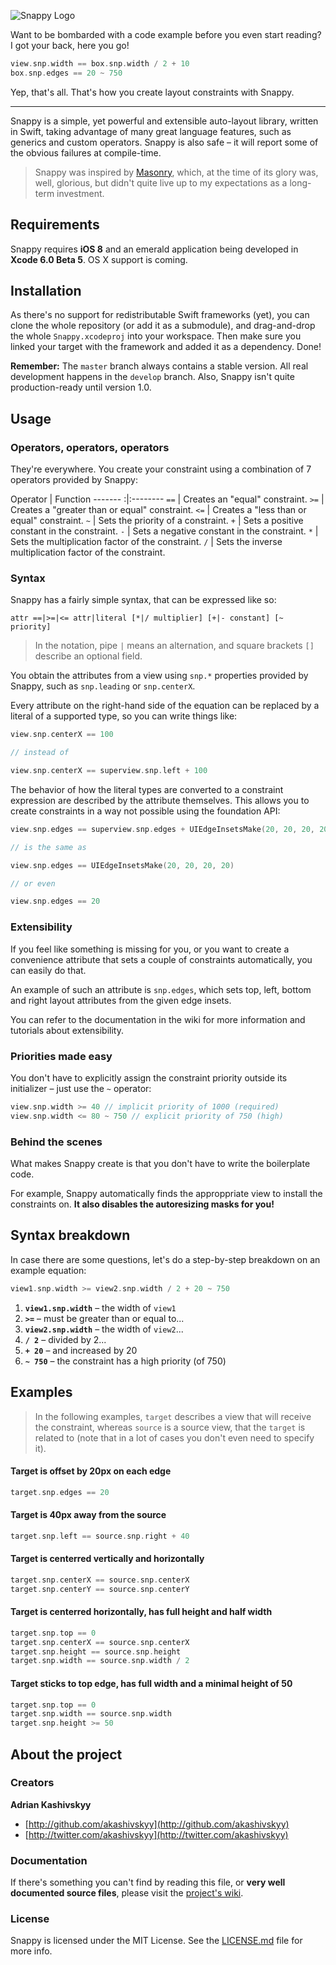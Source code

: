 ![Snappy Logo](http://cl.ly/image/340k2D3v332V/snappy.png)

Want to be bombarded with a code example before you even start reading? I got your back, here you go!

```swift
view.snp.width == box.snp.width / 2 + 10
box.snp.edges == 20 ~ 750
```

Yep, that's all. That's how you create layout constraints with Snappy.

---

Snappy is a simple, yet powerful and extensible auto-layout library, written in Swift, taking advantage of many great language features, such as generics and custom operators. Snappy is also safe – it will report some of the obvious failures at compile-time.

> Snappy was inspired by [Masonry](http://github.com/masonry/masonry), which, at the time of its glory was, well, glorious, but didn't quite live up to my expectations as a long-term investment.

## Requirements

Snappy requires **iOS 8** and an emerald application being developed in **Xcode 6.0 Beta 5**. OS X support is coming.

## Installation

As there's no support for redistributable Swift frameworks (yet), you can clone the whole repository (or add it as a submodule), and drag-and-drop the whole `Snappy.xcodeproj` into your workspace. Then make sure you linked your target with the framework and added it as a dependency. Done!

**Remember:** The `master` branch always contains a stable version. All real development happens in the `develop` branch. Also, Snappy isn't quite production-ready until version 1.0.

## Usage

### Operators, operators, operators

They're everywhere. You create your constraint using a combination of 7 operators provided by Snappy:

Operator | Function
------- :|:--------
    `==` | Creates an "equal" constraint.
    `>=` | Creates a "greater than or equal" constraint.
    `<=` | Creates a "less than or equal" constraint.
     `~` | Sets the priority of a constraint.
     `+` | Sets a positive constant in the constraint.
     `-` | Sets a negative constant in the constraint.
     `*` | Sets the multiplication factor of the constraint.
     `/` | Sets the inverse multiplication factor of the constraint.

### Syntax

Snappy has a fairly simple syntax, that can be expressed like so:

```none
attr ==|>=|<= attr|literal [*|/ multiplier] [+|- constant] [~ priority]
```

> In the notation, pipe `|` means an alternation, and square brackets `[]` describe an optional field.

You obtain the attributes from a view using `snp.*` properties provided by Snappy, such as `snp.leading` or `snp.centerX`.

Every attribute on the right-hand side of the equation can be replaced by a literal of a supported type, so you can write things like:

```swift
view.snp.centerX == 100

// instead of

view.snp.centerX == superview.snp.left + 100
```

The behavior of how the literal types are converted to a constraint expression are described by the attribute themselves. This allows you to create constraints in a way not possible using the foundation API:

```swift
view.snp.edges == superview.snp.edges + UIEdgeInsetsMake(20, 20, 20, 20)

// is the same as

view.snp.edges == UIEdgeInsetsMake(20, 20, 20, 20)

// or even

view.snp.edges == 20
```

### Extensibility

If you feel like something is missing for you, or you want to create a convenience attribute that sets a couple of constraints automatically, you can easily do that.

An example of such an attribute is `snp.edges`, which sets top, left, bottom and right layout attributes from the given edge insets.

You can refer to the documentation in the wiki for more information and tutorials about extensibility.

### Priorities made easy

You don't have to explicitly assign the constraint priority outside its initializer – just use the `~` operator:

```swift
view.snp.width >= 40 // implicit priority of 1000 (required)
view.snp.width <= 80 ~ 750 // explicit priority of 750 (high)
```

### Behind the scenes

What makes Snappy create is that you don't have to write the boilerplate code.

For example, Snappy automatically finds the approppriate view to install the constraints on. **It also disables the autoresizing masks for you!**

## Syntax breakdown

In case there are some questions, let's do a step-by-step breakdown on an example equation:

```swift
view1.snp.width >= view2.snp.width / 2 + 20 ~ 750
```

1. **`view1.snp.width`** – the width of `view1`
2. **`>=`** – must be greater than or equal to...
3. **`view2.snp.width`** – the width of `view2`...
4. **`/ 2`** – divided by 2...
5. **`+ 20`** – and increased by 20
6. **`~ 750`** – the constraint has a high priority (of 750)

## Examples

> In the following examples, `target` describes a view that will receive the constraint, whereas `source` is a source view, that the `target` is related to (note that in a lot of cases you don't even need to specify it).

#### Target is offset by 20px on each edge

```swift
target.snp.edges == 20
```

#### Target is 40px away from the source

```swift
target.snp.left == source.snp.right + 40
```

#### Target is centerred vertically and horizontally

```swift
target.snp.centerX == source.snp.centerX
target.snp.centerY == source.snp.centerY
```

#### Target is centerred horizontally, has full height and half width

```swift
target.snp.top == 0
target.snp.centerX == source.snp.centerX
target.snp.height == source.snp.height
target.snp.width == source.snp.width / 2
```

#### Target sticks to top edge, has full width and a minimal height of 50

```swift
target.snp.top == 0
target.snp.width == source.snp.width
target.snp.height >= 50
```

## About the project

### Creators

**Adrian Kashivskyy**

- [http://github.com/akashivskyy](http://github.com/akashivskyy)
- [http://twitter.com/akashivskyy](http://twitter.com/akashivskyy)

### Documentation

If there's something you can't find by reading this file, or **very well documented source files**, please visit the [project's wiki](http://github.com/akashivskyy/snappy/wiki).

### License

Snappy is licensed under the MIT License. See the [LICENSE.md](LICENSE.md) file for more info.